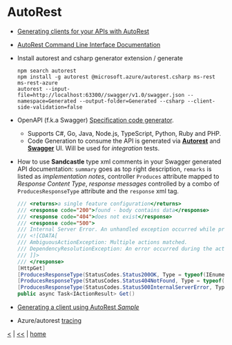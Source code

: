 # AutoRest

- [Generating clients for your APIs with AutoRest](https://dzimchuk.net/generating-clients-for-your-apis-with-autorest/)
- [AutoRest Command Line Interface Documentation](https://github.com/Azure/autorest/blob/master/docs/user/cli.md)
- Install autorest and csharp generator extension / generate

  ```shell
  npm search autorest
  npm install -g autorest @microsoft.azure/autorest.csharp ms-rest ms-rest-azure
  autorest --input-file=http://localhost:63300//swagger/v1.0/swagger.json --namespace=Generated --output-folder=Generated --csharp --client-side-validation=false
  ```

- OpenAPI (f.k.a Swagger) [Specification code generator](https://github.com/Azure/autorest).
  - Supports C#, Go, Java, Node.js, TypeScript, Python, Ruby and PHP.
  - Code Generation to consume the API is generated via [**Autorest**](https://github.com/Azure/autorest) and [**Swagger**](https://github.com/swagger-api/swagger-ui) UI. Will be used for *integration* tests.
- How to use **Sandcastle** type xml comments in your Swagger generated API documentation: `summary` goes as top right description, `remarks` is listed as _implementation notes_, controller `Produces` attribute mapped to _Response Content Type_, _response messages_ controlled by a combo of `ProducesResponseType` attribute and the `response` xml tag.

    ```cs
    /// <returns>a single feature configuration</returns>
    /// <response code="200">found - body contains data</response>
    /// <response code="404">does not exist</response>
    /// <response code="500">
    /// Internal Server Error. An unhandled exception occurred while processing the request.
    /// <![CDATA[
    /// AmbiguousActionException: Multiple actions matched.
    /// DependencyResolutionException: An error occurred during the activation of a particular registration.
    /// ]]>
    /// </response>
    [HttpGet]
    [ProducesResponseType(StatusCodes.Status200OK, Type = typeof(IEnumerable<ResponseDto>))]
    [ProducesResponseType(StatusCodes.Status404NotFound, Type = typeof(void))]
    [ProducesResponseType(StatusCodes.Status500InternalServerError, Type = typeof(Exception))]
    public async Task<IActionResult> Get()
    ```

- [Generating a client using AutoRest *Sample*](https://github.com/Azure/autorest/blob/master/docs/generating-a-client.md)
- Azure/autorest [tracing](https://github.com/Azure/autorest/blob/master/docs/client/tracing.md)

[<](call.md) | [<<](../rest.md) | [home](../../README.md)